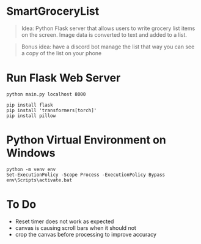 # SmartGroceryList
> Idea: Python Flask server that allows users to write grocery list items on the screen. Image data is converted to text and added to a list. 

> Bonus idea: have a discord bot manage the list that way you can see a copy of the list on your phone

# Run Flask Web Server
```
python main.py localhost 8000
```

```
pip install flask
pip install 'transformers[torch]'
pip install pillow
```

# Python Virtual Environment on Windows
```
python -m venv env
Set-ExecutionPolicy -Scope Process -ExecutionPolicy Bypass
env\Scripts\activate.bat
```

# To Do
- Reset timer does not work as expected
- canvas is causing scroll bars when it should not
- crop the canvas before processing to improve accuracy